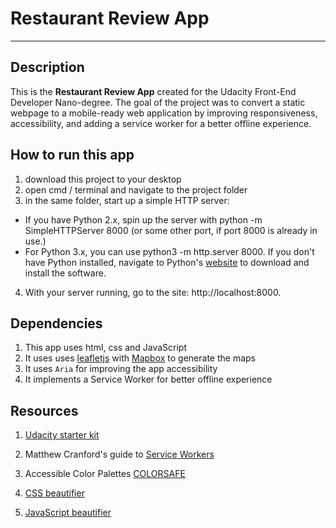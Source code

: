# Restaurant Review App
---

## Description

This is the **Restaurant Review App** created for the Udacity Front-End Developer Nano-degree. The goal of the project was to convert a static webpage to a mobile-ready web application by improving responsiveness, accessibility, and adding a service worker for a better offline experience.

## How to run this app

1. download this project to your desktop
2. open cmd / terminal and navigate to the project folder
3. in the same folder, start up a simple HTTP server:
  - If you have Python 2.x, spin up the server with python -m SimpleHTTPServer 8000 (or some other port, if port 8000 is already in use.)
  - For Python 3.x, you can use python3 -m http.server 8000. If you don't have Python installed, navigate to Python's [website](https://www.python.org/) to download and install the software.
4. With your server running, go to the site: http://localhost:8000.

## Dependencies

1. This app uses html, css and JavaScript
2. It uses uses [leafletjs](https://leafletjs.com/) with [Mapbox](https://www.mapbox.com/) to generate the maps
3. It uses `Aria` for improving the app accessibility
4. It implements a Service Worker for better offline experience

## Resources

1. [Udacity starter kit](https://github.com/udacity/mws-restaurant-stage-1)

2. Matthew Cranford's guide to [Service Workers](https://matthewcranford.com/restaurant-reviews-app-walkthrough-part-4-service-workers/)

3. Accessible Color Palettes [COLORSAFE](http://colorsafe.co/)
4. [CSS beautifier](https://www.cleancss.com/css-beautify/)
5. [JavaScript beautifier](https://www.danstools.com/javascript-beautify/)
